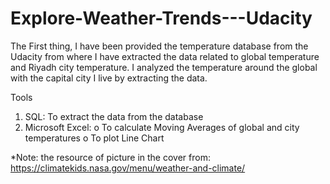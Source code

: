 # Explore-Weather-Trends---Udacity

The First thing, I have been provided the temperature database from the Udacity from where I have extracted the data related to global temperature and Riyadh city temperature. I analyzed the temperature around the global with the capital city I live by extracting the data.

Tools

1. SQL: To extract the data from the database 
2. Microsoft Excel:
o To calculate Moving Averages of global and city temperatures 
o To plot Line Chart

*Note: 
the resource of picture in the cover from: https://climatekids.nasa.gov/menu/weather-and-climate/
